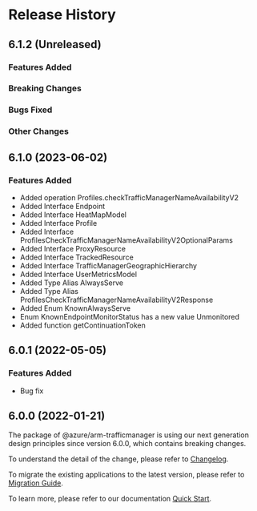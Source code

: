# Release History

## 6.1.2 (Unreleased)

### Features Added

### Breaking Changes

### Bugs Fixed

### Other Changes

## 6.1.0 (2023-06-02)
    
### Features Added

  - Added operation Profiles.checkTrafficManagerNameAvailabilityV2
  - Added Interface Endpoint
  - Added Interface HeatMapModel
  - Added Interface Profile
  - Added Interface ProfilesCheckTrafficManagerNameAvailabilityV2OptionalParams
  - Added Interface ProxyResource
  - Added Interface TrackedResource
  - Added Interface TrafficManagerGeographicHierarchy
  - Added Interface UserMetricsModel
  - Added Type Alias AlwaysServe
  - Added Type Alias ProfilesCheckTrafficManagerNameAvailabilityV2Response
  - Added Enum KnownAlwaysServe
  - Enum KnownEndpointMonitorStatus has a new value Unmonitored
  - Added function getContinuationToken
    
## 6.0.1 (2022-05-05)

### Features Added

  - Bug fix
 
## 6.0.0 (2022-01-21)

The package of @azure/arm-trafficmanager is using our next generation design principles since version 6.0.0, which contains breaking changes.

To understand the detail of the change, please refer to [Changelog](https://aka.ms/js-track2-changelog).

To migrate the existing applications to the latest version, please refer to [Migration Guide](https://aka.ms/js-track2-migration-guide).

To learn more, please refer to our documentation [Quick Start](https://aka.ms/azsdk/js/mgmt/quickstart ).
